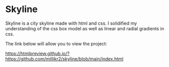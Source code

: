 # Skyline

Skyline is a city skyline made with html and css. I solidified my understanding of the css box model as well as linear and radial gradients in css.

The link below will allow you to view the project:

https://htmlpreview.github.io/?https://github.com/millikr2/skyline/blob/main/index.html
